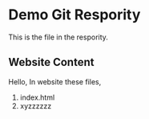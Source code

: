 # Demo Git Respority

This is the file in the respority.

## Website Content

Hello, In website these files,

1. index.html
2. xyzzzzzz
